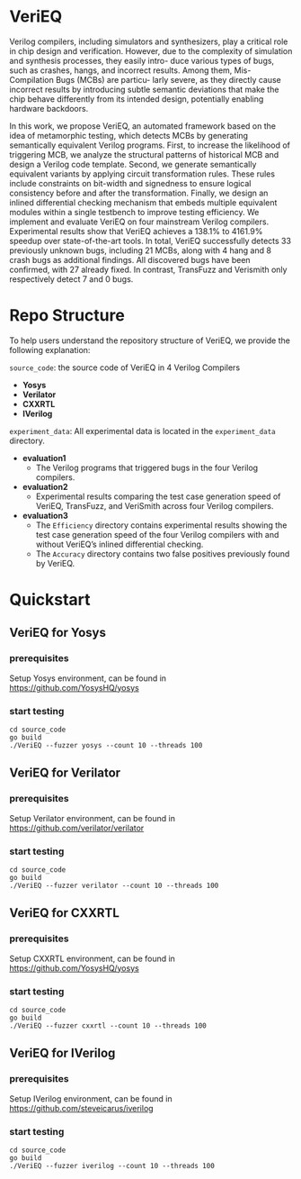 # VeriEQ

Verilog compilers, including simulators and synthesizers, play a critical role in chip design and verification. However, due to the complexity of simulation and synthesis processes, they easily intro- duce various types of bugs, such as crashes, hangs, and incorrect results. Among them, Mis-Compilation Bugs (MCBs) are particu- larly severe, as they directly cause incorrect results by introducing subtle semantic deviations that make the chip behave differently from its intended design, potentially enabling hardware backdoors.

In this work, we propose VeriEQ, an automated framework based on the idea of metamorphic testing, which detects MCBs by generating semantically equivalent Verilog programs. First, to increase the likelihood of triggering MCB, we analyze the structural patterns of historical MCB and design a Verilog code template. Second, we generate semantically equivalent variants by applying circuit transformation rules. These rules include constraints on bit-width and signedness to ensure logical consistency before and after the transformation. Finally, we design an inlined differential checking mechanism that embeds multiple equivalent modules within a single testbench to improve testing efficiency. We implement and evaluate VeriEQ on four mainstream Verilog compilers. Experimental results show that VeriEQ achieves a 138.1% to 4161.9% speedup over state-of-the-art tools. In total, VeriEQ successfully detects 33 previously unknown bugs, including 21 MCBs, along with 4 hang and 8 crash bugs as additional findings. All discovered bugs have been confirmed, with 27 already fixed. In contrast, TransFuzz and Verismith only respectively detect 7 and 0 bugs.

# Repo Structure

To help users understand the repository structure of VeriEQ, we provide the following explanation:

`source_code`: the source code of VeriEQ in 4 Verilog Compilers

- **Yosys**
- **Verilator**
- **CXXRTL**
- **IVerilog**

`experiment_data`: All experimental data is located in the `experiment_data` directory.

- **evaluation1**
  - The Verilog programs that triggered bugs in the four Verilog compilers.
- **evaluation2**
  - Experimental results comparing the test case generation speed of VeriEQ, TransFuzz, and VeriSmith across four Verilog compilers.
- **evaluation3**
  - The `Efficiency` directory contains experimental results showing the test case generation speed of the four Verilog compilers with and without VeriEQ’s inlined differential checking.
  - The `Accuracy` directory contains two false positives previously found by VeriEQ.

# Quickstart



## VeriEQ for Yosys

### prerequisites

Setup Yosys environment, can be found in https://github.com/YosysHQ/yosys

### start testing

```
cd source_code
go build
./VeriEQ --fuzzer yosys --count 10 --threads 100
```



## VeriEQ for Verilator

### prerequisites

Setup Verilator environment, can be found in https://github.com/verilator/verilator

### start testing

```
cd source_code
go build
./VeriEQ --fuzzer verilator --count 10 --threads 100
```



## VeriEQ for CXXRTL

### prerequisites

Setup CXXRTL environment, can be found in https://github.com/YosysHQ/yosys

### start testing

```
cd source_code
go build
./VeriEQ --fuzzer cxxrtl --count 10 --threads 100
```



## VeriEQ for IVerilog

### prerequisites

Setup IVerilog environment, can be found in https://github.com/steveicarus/iverilog

### start testing

```
cd source_code
go build
./VeriEQ --fuzzer iverilog --count 10 --threads 100
```
